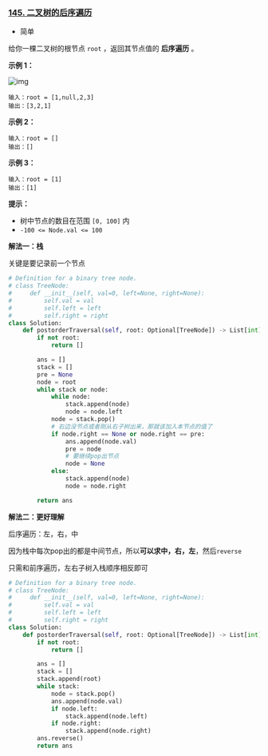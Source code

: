 ### [145. 二叉树的后序遍历](https://leetcode.cn/problems/binary-tree-postorder-traversal/)

- 简单

给你一棵二叉树的根节点 `root` ，返回其节点值的 **后序遍历** 。

**示例 1：**

 ![img](https://assets.leetcode.com/uploads/2020/08/28/pre1.jpg)

```
输入：root = [1,null,2,3]
输出：[3,2,1]
```

**示例 2：**

```
输入：root = []
输出：[]
```

**示例 3：**

```
输入：root = [1]
输出：[1]
```

**提示：**

- 树中节点的数目在范围 `[0, 100]` 内
- `-100 <= Node.val <= 100`

**解法一：栈**

关键是要记录前一个节点

```python
# Definition for a binary tree node.
# class TreeNode:
#     def __init__(self, val=0, left=None, right=None):
#         self.val = val
#         self.left = left
#         self.right = right
class Solution:
    def postorderTraversal(self, root: Optional[TreeNode]) -> List[int]:
        if not root:
            return []

        ans = []
        stack = []
        pre = None
        node = root
        while stack or node:
            while node:
                stack.append(node)
                node = node.left
            node = stack.pop()
            # 右边没节点或者刚从右子树出来，那就该加入本节点的值了
            if node.right == None or node.right == pre:
                ans.append(node.val)
                pre = node
                # 要继续pop出节点
                node = None
            else:
                stack.append(node)
                node = node.right

        return ans
```

**解法二：更好理解**

后序遍历：左，右，中

因为栈中每次pop出的都是中间节点，所以**可以求中，右，左**，然后`reverse`

只需和前序遍历，左右子树入栈顺序相反即可

```python
# Definition for a binary tree node.
# class TreeNode:
#     def __init__(self, val=0, left=None, right=None):
#         self.val = val
#         self.left = left
#         self.right = right
class Solution:
    def postorderTraversal(self, root: Optional[TreeNode]) -> List[int]:
        if not root:
            return []

        ans = []
        stack = []
        stack.append(root)
        while stack:
            node = stack.pop()
            ans.append(node.val)
            if node.left:
                stack.append(node.left)
            if node.right:
                stack.append(node.right)
        ans.reverse()
        return ans
```

